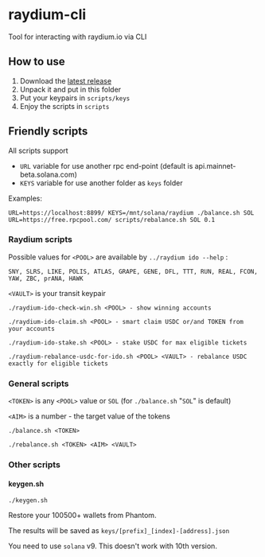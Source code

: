 # raydium-cli

Tool for interacting with raydium.io via CLI

## How to use

1. Download the [latest release](https://github.com/diman-io/raydium-cli-public/releases/latest)
2. Unpack it and put in this folder
3. Put your keypairs in `scripts/keys`
4. Enjoy the scripts in `scripts`

## Friendly scripts

All scripts support
 - `URL` variable for use another rpc end-point (default is api.mainnet-beta.solana.com)
 - `KEYS` variable for use another folder as `keys` folder

Examples:
```
URL=https://localhost:8899/ KEYS=/mnt/solana/raydium ./balance.sh SOL
URL=https://free.rpcpool.com/ scripts/rebalance.sh SOL 0.1
```

### Raydium scripts

Possible values for `<POOL>` are available by `../raydium ido --help` :
```
SNY, SLRS, LIKE, POLIS, ATLAS, GRAPE, GENE, DFL, TTT, RUN, REAL, FCON, YAW, ZBC, prANA, HAWK
```

`<VAULT>` is your transit keypair

```
./raydium-ido-check-win.sh <POOL> - show winning accounts

./raydium-ido-claim.sh <POOL> - smart claim USDC or/and TOKEN from your accounts

./raydium-ido-stake.sh <POOL> - stake USDC for max eligible tickets

./raydium-rebalance-usdc-for-ido.sh <POOL> <VAULT> - rebalance USDC exactly for eligible tickets
```

### General scripts

`<TOKEN>` is any `<POOL>` value or `SOL` (for `./balance.sh` "`SOL`" is default)

`<AIM>` is a number - the target value of the tokens

```
./balance.sh <TOKEN>

./rebalance.sh <TOKEN> <AIM> <VAULT>
```

### Other scripts

#### keygen.sh

```
./keygen.sh
```
Restore your 100500+ wallets from Phantom.

The results will be saved as `keys/[prefix]_[index]-[address].json`

You need to use `solana` v9. This doesn't work with 10th version.
